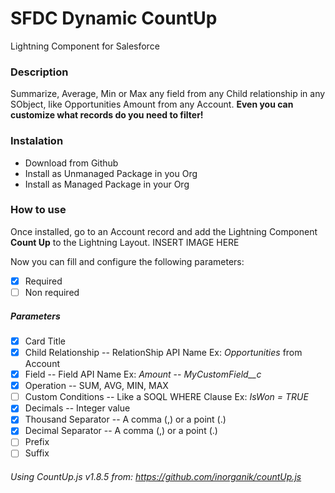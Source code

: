 # SFDC Dynamic CountUp
Lightning Component for Salesforce

### Description
Summarize, Average, Min or Max any field from any Child relationship in any SObject, like Opportunities Amount from any Account. **Even you can customize what records do you need to filter!**

### Instalation
* Download from Github
* Install as Unmanaged Package in you Org 
* Install as Managed Package in your Org

### How to use
Once installed, go to an Account record and add the Lightning Component **Count Up** to the Lightning Layout.
INSERT IMAGE HERE

Now you can fill and configure the following parameters:

- [x] Required
- [ ] Non required
##### Parameters
- [x] Card Title
- [x] Child Relationship -- RelationShip API Name Ex: *Opportunities* from Account
- [x] Field -- Field API Name Ex: *Amount* -- *MyCustomField__c*
- [x] Operation -- SUM, AVG, MIN, MAX
- [ ] Custom Conditions -- Like a SOQL WHERE Clause Ex: *IsWon = TRUE*
- [x] Decimals -- Integer value
- [x] Thousand Separator -- A comma (,) or a point (.)
- [x] Decimal Separator -- A comma (,) or a point (.)
- [ ] Prefix
- [ ] Suffix
 
###### Using CountUp.js v1.8.5 from: https://github.com/inorganik/countUp.js
